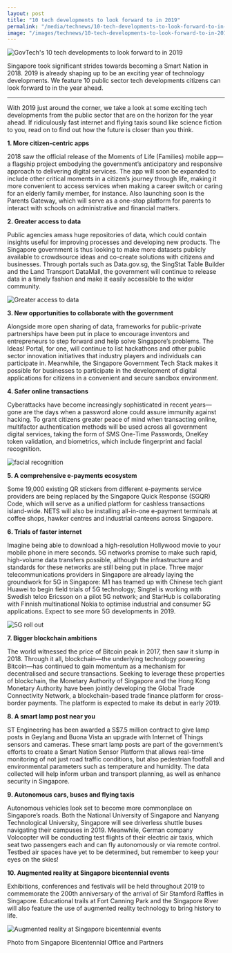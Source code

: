 ```yaml
---
layout: post
title: "10 tech developments to look forward to in 2019"
permalink: "/media/technews/10-tech-developments-to-look-forward-to-in-2019"
image: "/images/technews/10-tech-developments-to-look-forward-to-in-2019-part1.png"
---
```

     
![GovTech's 10 tech developments to look forward to in 2019](/images/technews/10-tech-developments-to-look-forward-to-in-2019-part1.png)

Singapore took significant strides towards becoming a Smart Nation in 2018. 2019 is already shaping up to be an exciting year of technology developments. We feature 10 public sector tech developments citizens can look forward to in the year ahead. 

---
With 2019 just around the corner, we take a look at some exciting tech developments from the public sector that are on the horizon for the year ahead. If ridiculously fast internet and flying taxis sound like science fiction to you, read on to find out how the future is closer than you think.

**1. More citizen-centric apps**

2018 saw the official release of the Moments of Life (Families) mobile app—a flagship project embodying the government’s anticipatory and responsive approach to delivering digital services. The app will soon be expanded to include other critical moments in a citizen’s journey through life, making it more convenient to access services when making a career switch or caring for an elderly family member, for instance. Also launching soon is the Parents Gateway, which will serve as a one-stop platform for parents to interact with schools on administrative and financial matters.

**2. Greater access to data**

Public agencies amass huge repositories of data, which could contain insights useful for improving processes and developing new products. The Singapore government is thus looking to make more datasets publicly available to crowdsource ideas and co-create solutions with citizens and businesses. Through portals such as Data.gov.sg, the SingStat Table Builder and the Land Transport DataMall, the government will continue to release data in a timely fashion and make it easily accessible to the wider community.

![Greater access to data](/images/technews/10-tech-developments-to-look-forward-to-in-2019-part4.png)

**3. New opportunities to collaborate with the government**

Alongside more open sharing of data, frameworks for public-private partnerships have been put in place to encourage inventors and entrepreneurs to step forward and help solve Singapore’s problems. The Ideas! Portal, for one, will continue to list hackathons and other public sector innovation initiatives that industry players and individuals can participate in. Meanwhile, the Singapore Government Tech Stack makes it possible for businesses to participate in the development of digital applications for citizens in a convenient and secure sandbox environment.

**4. Safer online transactions**

Cyberattacks have become increasingly sophisticated in recent years—gone are the days when a password alone could assure immunity against hacking. To grant citizens greater peace of mind when transacting online, multifactor authentication methods will be used across all government digital services, taking the form of SMS One-Time Passwords, OneKey token validation, and biometrics, which include fingerprint and facial recognition. 

![facial recognition](/images/technews/10-tech-developments-to-look-forward-to-in-2019-part3.png)

**5. A comprehensive e-payments ecosystem**

Some 19,000 existing QR stickers from different e-payments service providers are being replaced by the Singapore Quick Response (SGQR) Code, which will serve as a unified platform for cashless transactions island-wide. NETS will also be installing all-in-one e-payment terminals at coffee shops, hawker centres and industrial canteens across Singapore. 

**6. Trials of faster internet**

Imagine being able to download a high-resolution Hollywood movie to your mobile phone in mere seconds. 5G networks promise to make such rapid, high-volume data transfers possible, although the infrastructure and standards for these networks are still being put in place. Three major telecommunications providers in Singapore are already laying the groundwork for 5G in Singapore: M1 has teamed up with Chinese tech giant Huawei to begin field trials of 5G technology; Singtel is working with Swedish telco Ericsson on a pilot 5G network; and StarHub is collaborating with Finnish multinational Nokia to optimise industrial and consumer 5G applications. Expect to see more 5G developments in 2019.

![5G roll out](/images/technews/10-tech-developments-to-look-forward-to-in-2019-part5.png)

**7. Bigger blockchain ambitions**

The world witnessed the price of Bitcoin peak in 2017, then saw it slump in 2018. Through it all, blockchain—the underlying technology powering Bitcoin—has continued to gain momentum as a mechanism for decentralised and secure transactions. Seeking to leverage these properties of blockchain, the Monetary Authority of Singapore and the Hong Kong Monetary Authority have been jointly developing the Global Trade Connectivity Network, a blockchain-based trade finance platform for cross-border payments. The platform is expected to make its debut in early 2019. 

**8. A smart lamp post near you**

ST Engineering has been awarded a S$7.5 million contract to give lamp posts in Geylang and Buona Vista an upgrade with Internet of Things sensors and cameras. These smart lamp posts are part of the government’s efforts to create a Smart Nation Sensor Platform that allows real-time monitoring of not just road traffic conditions, but also pedestrian footfall and environmental parameters such as temperature and humidity. The data collected will help inform urban and transport planning, as well as enhance security in Singapore.

**9. Autonomous cars, buses and flying taxis**

Autonomous vehicles look set to become more commonplace on Singapore’s roads. Both the National University of Singapore and Nanyang Technological University, Singapore will see driverless shuttle buses navigating their campuses in 2019. Meanwhile, German company Volocopter will be conducting test flights of their electric air taxis, which seat two passengers each and can fly autonomously or via remote control. Testbed air spaces have yet to be determined, but remember to keep your eyes on the skies!

**10. Augmented reality at Singapore bicentennial events**

Exhibitions, conferences and festivals will be held throughout 2019 to commemorate the 200th anniversary of the arrival of Sir Stamford Raffles in Singapore. Educational trails at Fort Canning Park and the Singapore River will also feature the use of augmented reality technology to bring history to life.

![Augmented reality at Singapore bicentennial events](/images/technews/10-tech-developments-to-look-forward-to-in-2019-part2.png)

Photo from Singapore Bicentennial Office and Partners
